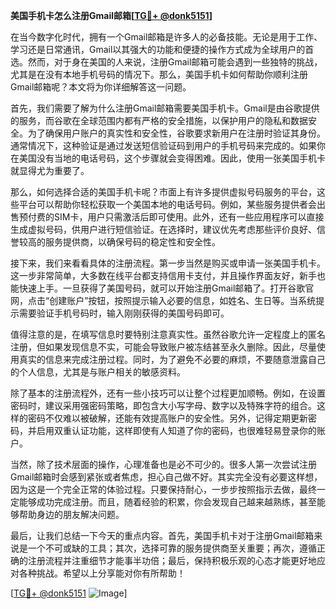 **美国手机卡怎么注册Gmail邮箱[[TG💪+ @donk5151](https://t.me/s/donk5151)]**

在当今数字化时代，拥有一个Gmail邮箱是许多人的必备技能。无论是用于工作、学习还是日常通讯，Gmail以其强大的功能和便捷的操作方式成为全球用户的首选。然而，对于身在美国的人来说，注册Gmail邮箱可能会遇到一些独特的挑战，尤其是在没有本地手机号码的情况下。那么，美国手机卡如何帮助你顺利注册Gmail邮箱呢？本文将为你详细解答这一问题。

首先，我们需要了解为什么注册Gmail邮箱需要美国手机卡。Gmail是由谷歌提供的服务，而谷歌在全球范围内都有严格的安全措施，以保护用户的隐私和数据安全。为了确保用户账户的真实性和安全性，谷歌要求新用户在注册时验证其身份。通常情况下，这种验证是通过发送短信验证码到用户的手机号码来完成的。如果你在美国没有当地的电话号码，这个步骤就会变得困难。因此，使用一张美国手机卡就显得尤为重要了。

那么，如何选择合适的美国手机卡呢？市面上有许多提供虚拟号码服务的平台，这些平台可以帮助你轻松获取一个美国本地的电话号码。例如，某些服务提供者会出售预付费的SIM卡，用户只需激活后即可使用。此外，还有一些应用程序可以直接生成虚拟号码，供用户进行短信验证。在选择时，建议优先考虑那些评价良好、信誉较高的服务提供商，以确保号码的稳定性和安全性。

接下来，我们来看看具体的注册流程。第一步当然是购买或申请一张美国手机卡。这一步非常简单，大多数在线平台都支持信用卡支付，并且操作界面友好，新手也能快速上手。一旦获得了美国号码，就可以开始注册Gmail邮箱了。打开谷歌官网，点击“创建账户”按钮，按照提示输入必要的信息，如姓名、生日等。当系统提示需要验证手机号码时，输入刚刚获得的美国号码即可。

值得注意的是，在填写信息时要特别注意真实性。虽然谷歌允许一定程度上的匿名注册，但如果发现信息不实，可能会导致账户被冻结甚至永久删除。因此，尽量使用真实的信息来完成注册过程。同时，为了避免不必要的麻烦，不要随意泄露自己的个人信息，尤其是与账户相关的敏感资料。

除了基本的注册流程外，还有一些小技巧可以让整个过程更加顺畅。例如，在设置密码时，建议采用强密码策略，即包含大小写字母、数字以及特殊字符的组合。这样的密码不仅难以被破解，还能有效提高账户的安全性。另外，记得定期更新密码，并启用双重认证功能，这样即使有人知道了你的密码，也很难轻易登录你的账户。

当然，除了技术层面的操作，心理准备也是必不可少的。很多人第一次尝试注册Gmail邮箱时会感到紧张或者焦虑，担心自己做不好。其实完全没有必要这样想，因为这是一个完全正常的体验过程。只要保持耐心，一步步按照指示去做，最终一定能够成功完成注册。而且，随着经验的积累，你会发现自己越来越熟练，甚至能够帮助身边的朋友解决问题。

最后，让我们总结一下今天的重点内容。首先，美国手机卡对于注册Gmail邮箱来说是一个不可或缺的工具；其次，选择可靠的服务提供商至关重要；再次，遵循正确的注册流程并注重细节才能事半功倍；最后，保持积极乐观的心态才能更好地应对各种挑战。希望以上分享能对你有所帮助！

[[TG💪+ @donk5151](https://t.me/s/donk5151) ![Image](https://i.postimg.cc/rwNCRYN7/Snipaste-2025-04-30-17-27-05.png)]